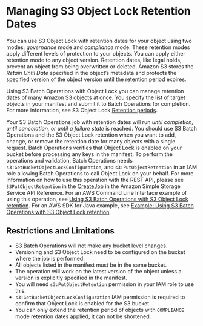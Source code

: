 # Managing S3 Object Lock Retention Dates<a name="batch-ops-retention-date"></a>

You can use S3 Object Lock with retention dates for your object using two modes; *governance* mode and *compliance* mode\. These retention modes apply different levels of protection to your objects\. You can apply either retention mode to any object version\. Retention dates, like legal holds, prevent an object from being overwritten or deleted\. Amazon S3 stores the *Retain Until Date* specified in the object’s metadata and protects the specified version of the object version until the retention period expires\.

Using S3 Batch Operations with Object Lock you can manage retention dates of many Amazon S3 objects at once\. You specify the list of target objects in your manifest and submit it to Batch Operations for completion\. For more information, see S3 Object Lock [Retention periods](object-lock-overview.md#object-lock-retention-periods)\. 

Your S3 Batch Operations job with retention dates will run *until completion, until cancelation, or until a failure state* is reached\. You should use S3 Batch Operations and the S3 Object Lock retention when you want to add, change, or remove the retention date for many objects with a single request\. Batch Operations verifies that Object Lock is enabled on your bucket before processing any keys in the manifest\. To perform the operations and validation, Batch Operations needs `s3:GetBucketObjectLockConfiguration`, and `s3:PutObjectRetention` in an IAM role allowing Batch Operations to call Object Lock on your behalf\. For more information on how to use this operation with the REST API, please see `S3PutObjectRetention` in the [CreateJob](https://docs.aws.amazon.com/AmazonS3/latest/API/API_control_CreateJob.html) in the Amazon Simple Storage Service API Reference\. For an AWS Command Line Interface example of using this operation, see [Using S3 Batch Operations with S3 Object Lock retention](batch-ops-examples-java.md#batch-ops-examples-java-object-lock-retention)\. For an AWS SDK for Java example, see [Example: Using S3 Batch Operations with S3 Object Lock retention](batch-ops-examples-cli.md#batch-ops-cli-object-lock-retention-example)\. 

## Restrictions and Limitations<a name="batch-ops-retention-date-restrictions"></a>
+ S3 Batch Operations will not make any bucket level changes\.
+ Versioning and S3 Object Lock need to be configured on the bucket where the job is performed\.
+ All objects listed in the manifest must be in the same bucket\.
+ The operation will work on the latest version of the object unless a version is explicitly specified in the manifest\.
+ You will need `s3:PutObjectRetention` permission in your IAM role to use this\.
+ `s3:GetBucketObjectLockConfiguration` IAM permission is required to confirm that Object Lock is enabled for the S3 bucket\. 
+ You can only extend the retention period of objects with `COMPLIANCE` mode retention dates applied, it can not be shortened\.